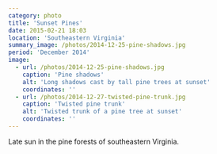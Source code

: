 ```yaml
---
category: photo
title: 'Sunset Pines'
date: 2015-02-21 18:03
location: 'Southeastern Virginia'
summary_image: /photos/2014-12-25-pine-shadows.jpg
period: 'December 2014'
image:
  - url: /photos/2014-12-25-pine-shadows.jpg
    caption: 'Pine shadows'
    alt: 'Long shadows cast by tall pine trees at sunset'
    coordinates: ''
  - url: /photos/2014-12-27-twisted-pine-trunk.jpg
    caption: 'Twisted pine trunk'
    alt: 'Twisted trunk of a pine tree at sunset'
    coordinates: ''
---
```

Late sun in the pine forests of southeastern Virginia.
